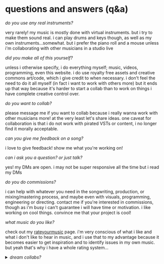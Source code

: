 # questions and answers (q&a)

*do you use any real instruments?*

very rarely! my music is mostly done with virtual instruments. but i try to
make them sound real. i can play drums and keys though, as well as my own
instruments...somewhat. but i prefer the piano roll and a mouse unless i'm
collaborating with other musicians in a studio live

*did you make all of this yourself?*

unless i otherwise specify, i do everything myself; music, videos, programming,
even this website. i do use royalty free assets and creative commons art/code,
which i give credit to when necessary. i don't feel the need to do it all
myself (in fact i want to work with others more) but it ends up that way because
it's harder to start a collab than to work on things i have complete creative
control over.

*do you want to collab?*

please message me if you want to collab because i really wanna work with other musicians more!
at the very least let's share ideas. one caveat for collaboration is that i do not work with
pirated VSTs or content, i no longer find it morally acceptable.

*can you give me feedback on a song?*

i love to give feedback! show me what you're working on!

*can i ask you a question? or just talk?*

yes! my DMs are open. i may not be super responsive all the time but i read my
DMs

*do you do commissions?*

i can help with whatever you need in the songwriting, production, or
mixing/mastering process, and maybe even with visuals, programming, engineering
or directing. contact me if you're interested in commissions, though as i'm busy
i can't guarantee i will have time or motivation.
i like working on cool things. convince me that your project is cool!

*what music do you like?*

check out my [rateyourmusic](https://rateyourmusic.com/~BedrockSolid) page.
i'm very conscious of what i like and what i don't like to hear in music, and i
use that to my advantage because it becomes easier to get inspiration and to
identify issues in my own music. but yeah that's why i have a whole rating
system...

<details>
    <summary><i>dream collabs?</i></summary>

    non-exhaustive list...

    vocalists: any member of CLC, hoshimachi suisei, ranko from BUTAOTOME, MonochroMenace, suzie, casey lee williams,
    mayumi morinaga, hanatan, ado, vally.exe, maaya sakamoto

    composers, producers, arrangers, performers: kikuo, giga, sheena ringo, miyolophone, MONACA, yuyoyuppe, taishi,
    bjork, ryo from supercell, yuki kajiura, ichiko aoba, JOBA, romil hemnani, stargaze shelter, co shu nie,
    steven page, joey valence and brae, danny brown, FINNEAS, kero kero bonito, atarashii gakko, yehan jehan, におP,
    buzzG, any member of BUTAOTOME (comp, ranko, paprika, ranko no ane), yousei teikoku, flavor foley, penoreri,
    powerless/muryokuP, cnri, omuraisu/bkk, ippo.tsk, kurokotei, creuzer, estra (estra_artse), hiimsvla

</details>
